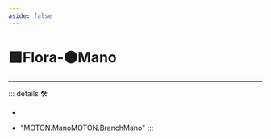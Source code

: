 ```yaml
---
aside: false
---
```

# 🟩<ekos>Flora</ekos>-🟠<motor>Mano</motor>

---

<!-- =================================================== -->
<!-- =================================================== -->
<!-- =================================================== -->
<!-- =================================================== -->
<!-- =================================================== -->
::: details 🛠

-

- "MOTON.ManoMOTON.BranchMano"
:::
